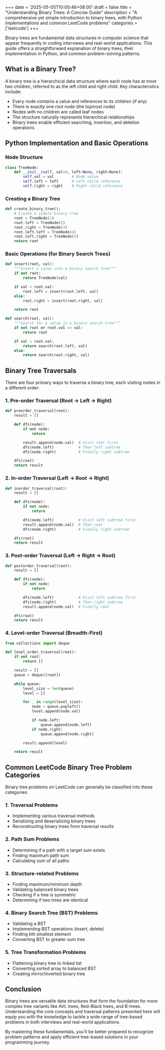 +++
date = '2025-05-05T10:00:46+08:00'
draft = false
title = "Understanding Binary Trees: A Concise Guide"
description = "A comprehensive yet simple introduction to binary trees, with Python implementations and common LeetCode problems"
categories = ['leetcode']
+++

Binary trees are fundamental data structures in computer science that appear frequently in coding interviews and real-world applications. This guide offers a straightforward explanation of binary trees, their implementation in Python, and common problem-solving patterns.

## What is a Binary Tree?

A binary tree is a hierarchical data structure where each node has at most two children, referred to as the left child and right child. Key characteristics include:

- Every node contains a value and references to its children (if any)
- There is exactly one root node (the topmost node)
- Nodes with no children are called leaf nodes
- The structure naturally represents hierarchical relationships
- Binary trees enable efficient searching, insertion, and deletion operations

## Python Implementation and Basic Operations

### Node Structure

```python
class TreeNode:
    def __init__(self, val=0, left=None, right=None):
        self.val = val        # Node value
        self.left = left      # Left child reference
        self.right = right    # Right child reference
```

### Creating a Binary Tree

```python
def create_binary_tree():
    # Create a simple binary tree
    root = TreeNode(1)
    root.left = TreeNode(2)
    root.right = TreeNode(3)
    root.left.left = TreeNode(4)
    root.left.right = TreeNode(5)
    return root
```

### Basic Operations (for Binary Search Trees)

```python
def insert(root, val):
    """Insert a value into a binary search tree"""
    if not root:
        return TreeNode(val)

    if val < root.val:
        root.left = insert(root.left, val)
    else:
        root.right = insert(root.right, val)

    return root

def search(root, val):
    """Search for a value in a binary search tree"""
    if not root or root.val == val:
        return root

    if val < root.val:
        return search(root.left, val)
    else:
        return search(root.right, val)
```

## Binary Tree Traversals

There are four primary ways to traverse a binary tree, each visiting nodes in a different order:

### 1. Pre-order Traversal (Root → Left → Right)

```python
def preorder_traversal(root):
    result = []

    def dfs(node):
        if not node:
            return

        result.append(node.val)  # Visit root first
        dfs(node.left)           # Then left subtree
        dfs(node.right)          # Finally right subtree

    dfs(root)
    return result
```

### 2. In-order Traversal (Left → Root → Right)

```python
def inorder_traversal(root):
    result = []

    def dfs(node):
        if not node:
            return

        dfs(node.left)           # Visit left subtree first
        result.append(node.val)  # Then root
        dfs(node.right)          # Finally right subtree

    dfs(root)
    return result
```

### 3. Post-order Traversal (Left → Right → Root)

```python
def postorder_traversal(root):
    result = []

    def dfs(node):
        if not node:
            return

        dfs(node.left)           # Visit left subtree first
        dfs(node.right)          # Then right subtree
        result.append(node.val)  # Finally root

    dfs(root)
    return result
```

### 4. Level-order Traversal (Breadth-First)

```python
from collections import deque

def level_order_traversal(root):
    if not root:
        return []

    result = []
    queue = deque([root])

    while queue:
        level_size = len(queue)
        level = []

        for _ in range(level_size):
            node = queue.popleft()
            level.append(node.val)

            if node.left:
                queue.append(node.left)
            if node.right:
                queue.append(node.right)

        result.append(level)

    return result
```

## Common LeetCode Binary Tree Problem Categories

Binary tree problems on LeetCode can generally be classified into these categories:

### 1. Traversal Problems
- Implementing various traversal methods
- Serializing and deserializing binary trees
- Reconstructing binary trees from traversal results

### 2. Path Sum Problems
- Determining if a path with a target sum exists
- Finding maximum path sum
- Calculating sum of all paths

### 3. Structure-related Problems
- Finding maximum/minimum depth
- Validating balanced binary trees
- Checking if a tree is symmetric
- Determining if two trees are identical

### 4. Binary Search Tree (BST) Problems
- Validating a BST
- Implementing BST operations (insert, delete)
- Finding kth smallest element
- Converting BST to greater sum tree

### 5. Tree Transformation Problems
- Flattening binary tree to linked list
- Converting sorted array to balanced BST
- Creating mirror/inverted binary tree

## Conclusion

Binary trees are versatile data structures that form the foundation for more complex tree variants like AVL trees, Red-Black trees, and B-trees. Understanding the core concepts and traversal patterns presented here will equip you with the knowledge to tackle a wide range of tree-based problems in both interviews and real-world applications.

By mastering these fundamentals, you'll be better prepared to recognize problem patterns and apply efficient tree-based solutions in your programming journey.
